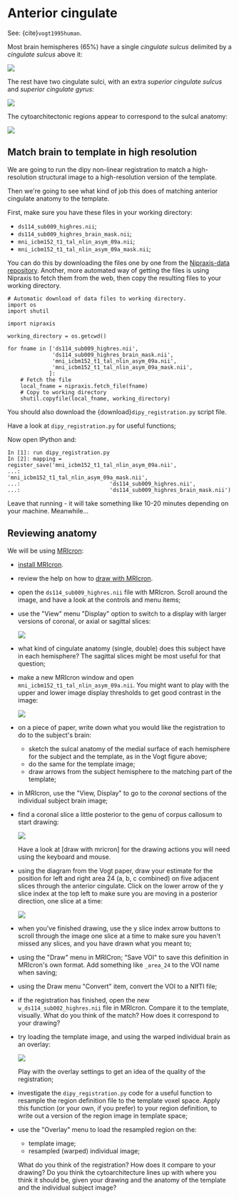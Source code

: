# Anterior cingulate

See: {cite}`vogt1995human`.

Most brain hemispheres (65%) have a single *cingulate sulcus* delimited by
a *cingulate sulcus* above it:

![](images/vogt_1995_single_cs.png)

The rest have two cingulate sulci, with an extra *superior cingulate sulcus*
and *superior cingulate gyrus*:

![](images/vogt_1995_alternatives.png)

The cytoarchitectonic regions appear to correspond to the sulcal anatomy:

![](images/vogt_1995_cytoarchitecture.png)

## Match brain to template in high resolution

We are going to run the dipy non-linear registration to match a
high-resolution structural image to a high-resolution version of the template.

Then we're going to see what kind of job this does of matching anterior
cingulate anatomy to the template.

First, make sure you have these files in your working directory:

- `ds114_sub009_highres.nii`;
- `ds114_sub009_highres_brain_mask.nii`;
- `mni_icbm152_t1_tal_nlin_asym_09a.nii`;
- `mni_icbm152_t1_tal_nlin_asym_09a_mask.nii`;

You can do this by downloading the files one by one from the [Nipraxis-data
repository](https://github.com/nipraxis/nipraxis-data). Another, more automated
way of getting the files is using Nipraxis to fetch them from the web, then
copy the resulting files to your working directory.

```{python}
# Automatic download of data files to working directory.
import os
import shutil

import nipraxis

working_directory = os.getcwd()

for fname in ['ds114_sub009_highres.nii',
              'ds114_sub009_highres_brain_mask.nii',
              'mni_icbm152_t1_tal_nlin_asym_09a.nii',
              'mni_icbm152_t1_tal_nlin_asym_09a_mask.nii',
             ]:
    # Fetch the file
    local_fname = nipraxis.fetch_file(fname)
    # Copy to working directory
    shutil.copyfile(local_fname, working_directory)
```

You should also download the {download}`dipy_registration.py` script file.

Have a look at `dipy_registration.py` for useful functions;

Now open IPython and:

```ipython
In [1]: run dipy_registration.py
In [2]: mapping = register_save('mni_icbm152_t1_tal_nlin_asym_09a.nii',
...:                            'mni_icbm152_t1_tal_nlin_asym_09a_mask.nii',
...:                            'ds114_sub009_highres.nii',
...:                            'ds114_sub009_highres_brain_mask.nii')
```

Leave that running - it will take something like 10-20 minutes depending on
your machine.  Meanwhile...

## Reviewing anatomy

We will be using [MRIcron](https://www.nitrc.org/projects/mricron):

-   [install MRIcron](https://people.cas.sc.edu/rorden/mricron/install.html).
-   review the help on how to [draw with
    MRIcron](https://people.cas.sc.edu/rorden/mricron/stats.html).
-   open the `ds114_sub009_highres.nii` file with MRIcron.  Scroll around the
    image, and have a look at the controls and menu items;
-   use the "View" menu "Display" option to switch to a display with larger
    versions of coronal, or axial or sagittal slices:

    ![](images/mricron_display.png)

-   what kind of cingulate anatomy (single, double) does this subject have in
    each hemisphere?  The sagittal slices might be most useful for that
    question;
-   make a new MRIcron window and open `mni_icbm152_t1_tal_nlin_asym_09a.nii`.
    You might want to play with the upper and lower image display thresholds to
    get good contrast in the image:

    ![](images/mricron_contrast.png)

- on a piece of paper, write down what you would like the registration to do
  to the subject's brain:

  - sketch the sulcal anatomy of the medial surface of each hemisphere for the
    subject and the template, as in the Vogt figure above;
  - do the same for the template image;
  - draw arrows from the subject hemisphere to the matching part of the
    template;

-   in MRIcron, use the "View, Display" to go to the *coronal* sections of the
    individual subject brain image;

-   find a coronal slice a little posterior to the genu of corpus callosum to
    start drawing:

    ![](images/mricron_draw.png)

    Have a look at [draw with mricron] for the drawing actions you will need
    using the keyboard and mouse.

-   using the diagram from the Vogt paper, draw your estimate for the position
    for left and right area 24 (a, b, c combined) on five adjacent
    slices through the anterior cingulate.  Click on the lower arrow of the y
    slice index at the top left to make sure you are moving in a posterior
    direction, one slice at a time:

    ![](images/mricron_y_scrolling.png)

- when you've finished drawing, use the y slice index arrow buttons to scroll
  through the image one slice at a time to make sure you haven't missed any
  slices, and you have drawn what you meant to;

- using the "Draw" menu in MRICron; "Save VOI" to save this definition in
  MRIcron's own format.  Add something like `_area_24` to the VOI name when
  saving;

- using the Draw menu "Convert" item, convert the VOI to a NIfTI file;

- if the registration has finished, open the new
  `w_ds114_sub002_highres.nii` file in MRIcron.  Compare it to the template,
  visually.  What do you think of the match?  How does it correspond to your
  drawing?

-   try loading the template image, and using the warped individual brain as an
    overlay:

    ![](images/mricron_overlays.png)

    Play with the overlay settings to get an idea of the quality of the
    registration;

- investigate the `dipy_registration.py` code for a useful function to
  resample the region definition file to the template voxel space.  Apply this
  function (or your own, if you prefer) to your region definition, to write out
  a version of the region image in template space;

- use the "Overlay" menu to load the resampled region on the:

  - template image;
  - resampled (warped) individual image;

  What do you think of the registration?  How does it compare to your drawing?
  Do you think the cytoarchitecture lines up with where you think it should be,
  given your drawing and the anatomy of the template and the individual subject
  image?
